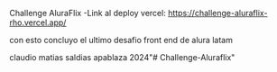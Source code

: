 Challenge AluraFlix
-Link al deploy vercel: https://challenge-aluraflix-rho.vercel.app/

con esto concluyo el ultimo desafio  front end de alura latam 


claudio matias saldias apablaza 2024"# Challenge-Aluraflix" 
